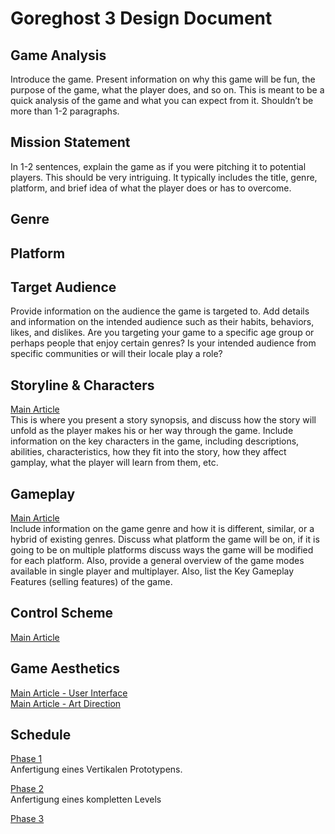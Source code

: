 # Goreghost 3 Design Document

## Game Analysis
Introduce the game. Present information on why this game will be fun, the purpose of the game, what the player does, and so on. This is meant to be a quick analysis of the game and what you can expect from it. Shouldn’t be more than 1-2 paragraphs.    

## Mission Statement
In 1-2 sentences, explain the game as if you were pitching it to potential players. This should be very intriguing. It typically includes the title, genre, platform, and brief idea of what the player does or has to overcome.

## Genre

## Platform

## Target Audience 
Provide information on the audience the game is targeted to. Add details and information on the intended audience such as their habits, behaviors, likes, and dislikes. Are you targeting your game to a specific age group or perhaps people that enjoy certain genres? Is your intended audience from specific communities or will their locale play a role?

## Storyline & Characters
[Main Article](GDD/Storyline.md)<br>
This is where you present a story synopsis, and discuss how the story will unfold as the player makes his or her way through the game. Include information on the key characters in the game, including descriptions, abilities, characteristics, how they fit into the story, how they affect gamplay, what the player will learn from them, etc. 

## Gameplay
[Main Article](GDD/Gameplay.md)<br>
Include information on the game genre and how it is different, similar, or a hybrid of existing genres. Discuss what platform the game will be on, if it is going to be on multiple platforms discuss ways the game will be modified for each platform. Also, provide a general overview of the game modes available in single player and multiplayer. Also, list the Key Gameplay Features (selling features) of the game.

## Control Scheme
[Main Article](GDD/Control_Scheme.md)<br>

## Game Aesthetics
[Main Article - User Interface](GDD/User_Interface.md)<br>
[Main Article - Art Direction](GDD/Art_Direction.md)

## Schedule
[Phase 1](https://github.com/13udha/goreghost3/projects/2)<br>
Anfertigung eines Vertikalen Prototypens.

[Phase 2](https://github.com/13udha/goreghost3/projects/1)<br>
Anfertigung eines kompletten Levels

[Phase 3](https://github.com/13udha/goreghost3/projects/3)
